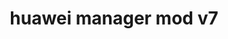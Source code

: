 ---
title: huawei manager mod v7
layout: safelink
safelinkku: https://github.com/mwnsofficial/file/raw/main/HM7_Simaster.apk
permalink: /hm7-mod-v7/
---